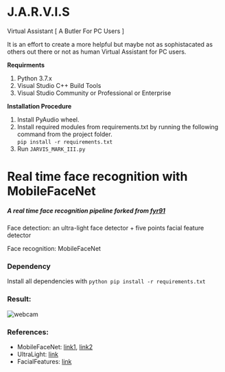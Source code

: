 # J.A.R.V.I.S
Virtual Assistant [ A Butler For PC Users ]

It is an effort to create a more helpful but maybe not as sophistacated as others out there or not as human Virtual Assistant for PC users.

**Requirments**
1. Python 3.7.x
2. Visual Studio C++ Build Tools
3. Visual Studio Community or Professional or Enterprise

**Installation Procedure**
1. Install PyAudio wheel.  
2. Install required modules from requirements.txt by running the following command from the project folder.  
```pip install -r requirements.txt```  
3. Run ```JARVIS_MARK_III.py```

# Real time face recognition with MobileFaceNet
##### A real time face recognition pipeline forked from [fyr91](https://github.com/fyr91/face_recognition)

Face detection: an ultra-light face detector + five points facial feature detector

Face recognition: MobileFaceNet

### Dependency
Install all dependencies with 
```python pip install -r requirements.txt```

### Result:
![webcam](output/recog_trim.gif)

### References:
- MobileFaceNet: [link1](https://arxiv.org/abs/1804.07573), [link2](https://github.com/yangxue0827/MobileFaceNet_Tensorflow)
- UltraLight: [link](https://github.com/Linzaer/Ultra-Light-Fast-Generic-Face-Detector-1MB)
- FacialFeatures: [link](https://github.com/ageitgey/face_recognition)